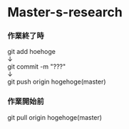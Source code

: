 # Master-s-research

### 作業終了時
git add hoehoge  
↓  
git commit -m "???"  
↓  
git push origin hogehoge(master)  

### 作業開始前
git pull origin hogehoge(master)  
